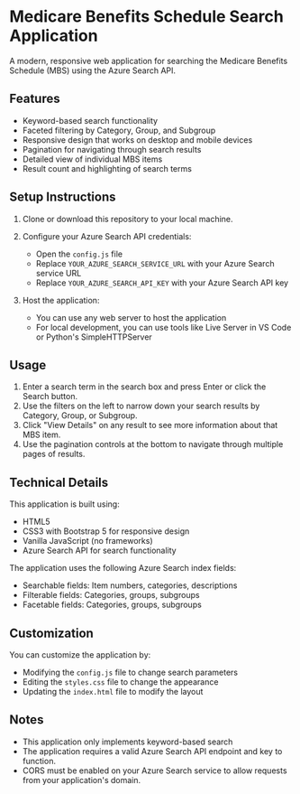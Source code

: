 # Medicare Benefits Schedule Search Application

A modern, responsive web application for searching the Medicare Benefits Schedule (MBS) using the Azure Search API.

## Features

- Keyword-based search functionality
- Faceted filtering by Category, Group, and Subgroup
- Responsive design that works on desktop and mobile devices
- Pagination for navigating through search results
- Detailed view of individual MBS items
- Result count and highlighting of search terms

## Setup Instructions

1. Clone or download this repository to your local machine.

2. Configure your Azure Search API credentials:
   - Open the `config.js` file
   - Replace `YOUR_AZURE_SEARCH_SERVICE_URL` with your Azure Search service URL
   - Replace `YOUR_AZURE_SEARCH_API_KEY` with your Azure Search API key

3. Host the application:
   - You can use any web server to host the application
   - For local development, you can use tools like Live Server in VS Code or Python's SimpleHTTPServer

## Usage

1. Enter a search term in the search box and press Enter or click the Search button.
2. Use the filters on the left to narrow down your search results by Category, Group, or Subgroup.
3. Click "View Details" on any result to see more information about that MBS item.
4. Use the pagination controls at the bottom to navigate through multiple pages of results.

## Technical Details

This application is built using:
- HTML5
- CSS3 with Bootstrap 5 for responsive design
- Vanilla JavaScript (no frameworks)
- Azure Search API for search functionality

The application uses the following Azure Search index fields:
- Searchable fields: Item numbers, categories, descriptions
- Filterable fields: Categories, groups, subgroups
- Facetable fields: Categories, groups, subgroups

## Customization

You can customize the application by:
- Modifying the `config.js` file to change search parameters
- Editing the `styles.css` file to change the appearance
- Updating the `index.html` file to modify the layout

## Notes

- This application only implements keyword-based search
- The application requires a valid Azure Search API endpoint and key to function.
- CORS must be enabled on your Azure Search service to allow requests from your application's domain.
